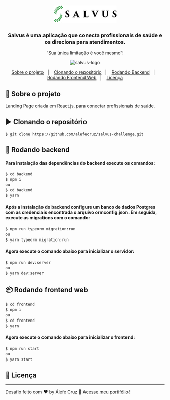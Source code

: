 <h1 align="center">
    <img alt="salvus-logo" src="assets/logo.svg" width="200px" />
</h1>
<div  align="center">
  <h3>
    Salvus é uma aplicação que conecta profissionais de saúde e os direciona para atendimentos. <br />
  </h3>
</div>
<p align="center">“Sua única limitação é você mesmo”!</blockquote>

<p align="center">
  <img alt="salvus-logo" src="assets/final.gif" width="1000px" />
</p>

<p align="center">
  <a href="#rocket-sobre-o-projeto">Sobre o projeto</a>&nbsp;&nbsp;&nbsp;|&nbsp;&nbsp;&nbsp;
  <a href="#arrow_forward-clonando-o-repositório">Clonando o repositório</a>&nbsp;&nbsp;&nbsp;|&nbsp;&nbsp;&nbsp;
  <a href="#wrench-rodando-backend">Rodando Backend</a>&nbsp;&nbsp;&nbsp;|&nbsp;&nbsp;&nbsp;
  <a href="#package-rodando-frontend-web">Rodando Frontend Web</a>&nbsp;&nbsp;&nbsp;|&nbsp;&nbsp;&nbsp;
  <a href="#memo-licença">Licença</a>
</p>

## :rocket: Sobre o projeto

Landing Page criada em React.js, para conectar profissionais de saúde.


## :arrow_forward: Clonando o repositório

```sh
$ git clone https://github.com/alefecruz/salvus-challenge.git
```

## :wrench: Rodando backend

#### Para instalação das dependências do backend execute os comandos:
```sh
$ cd backend
$ npm i
ou
$ cd backend
$ yarn
```
#### Após a instalação do backend configure um banco de dados Postgres com as credenciais encontrada o arquivo ormconfig.json. Em seguida, execute as migrations com o comando:
```sh
$ npm run typeorm migration:run
ou
$ yarn typeorm migration:run
```

#### Agora execute o comando abaixo para inicializar o servidor:
```sh
$ npm run dev:server
ou
$ yarn dev:server
```

## :package: Rodando frontend web

```sh
$ cd frontend
$ npm i 
ou
$ cd frontend
$ yarn
```

#### Agora execute o comando abaixo para inicializar o frontend:
```sh
$ npm run start
ou
$ yarn start
```

## :memo: Licença

---

Desafio feito com ♥ by Álefe Cruz :wave: [Acesse meu portifólio!](https://www.alefecruz.com.br/)

